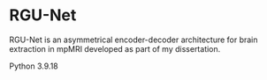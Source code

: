 # RGU-Net
RGU-Net is an asymmetrical encoder-decoder architecture for brain extraction in mpMRI developed as part of my dissertation.

Python 3.9.18
